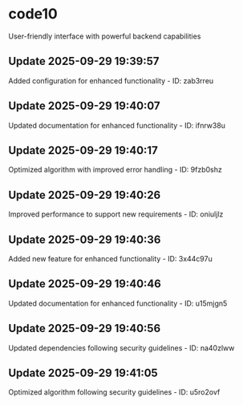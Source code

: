 # code10
User-friendly interface with powerful backend capabilities

## Update 2025-09-29 19:39:57
Added configuration for enhanced functionality - ID: zab3rreu


## Update 2025-09-29 19:40:07
Updated documentation for enhanced functionality - ID: ifnrw38u


## Update 2025-09-29 19:40:17
Optimized algorithm with improved error handling - ID: 9fzb0shz


## Update 2025-09-29 19:40:26
Improved performance to support new requirements - ID: oniuljlz


## Update 2025-09-29 19:40:36
Added new feature for enhanced functionality - ID: 3x44c97u


## Update 2025-09-29 19:40:46
Updated documentation for enhanced functionality - ID: u15mjgn5


## Update 2025-09-29 19:40:56
Updated dependencies following security guidelines - ID: na40zlww


## Update 2025-09-29 19:41:05
Optimized algorithm following security guidelines - ID: u5ro2ovf

